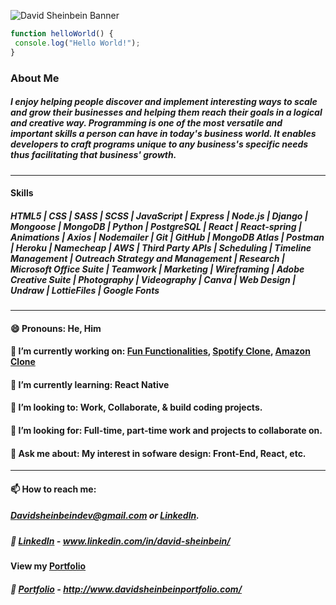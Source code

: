 ![David Sheinbein Banner](https://i.imgur.com/G8N23cM.png)
<blockquote class="imgur-embed-pub" lang="en" data-id="a/gy7EfJB" data-context="false" ><a href="//imgur.com/a/gy7EfJB"></a></blockquote><script async src="//s.imgur.com/min/embed.js" charset="utf-8"></script>

```javascript
function helloWorld() {
 console.log("Hello World!");
}
```
### About Me
#####  I enjoy helping people discover and implement interesting ways to scale and grow their businesses and helping them reach their goals in a logical and creative way. Programming is one of the most versatile and important skills a person can have in today's business world. It enables developers to craft programs unique to any business's specific needs thus facilitating that business' growth.
- - -

#### Skills
##### HTML5 | CSS | SASS | SCSS | JavaScript | Express | Node.js | Django | Mongoose | MongoDB | Python | PostgreSQL | React | React-spring | Animations | Axios | Nodemailer | Git | GitHub | MongoDB Atlas | Postman | Heroku | Namecheap | AWS | Third Party APIs | Scheduling | Timeline Management | Outreach Strategy and Management | Research | Microsoft Office Suite | Teamwork | Marketing | Wireframing | Adobe Creative Suite | Photography | Videography | Canva | Web Design | Undraw | LottieFiles | Google Fonts 
- - -

#### 😄 Pronouns: He, Him
#### 🔭 I’m currently working on: [Fun Functionalities](https://github.com/davesheinbein/fun-functionalities), [Spotify Clone](https://github.com/davesheinbein/spotify-clone-ds`), [Amazon Clone](https://github.com/davesheinbein/amazon-clone-ds)

#### 🌱 I’m currently learning: React Native
#### 👯 I’m looking to: Work, Collaborate, & build coding projects.
#### 🤔 I’m looking for: Full-time, part-time work and projects to collaborate on.
#### 💬 Ask me about: My interest in sofware design: Front-End, React, etc.
- - -
#### 📫 How to reach me:
##### [Davidsheinbeindev@gmail.com](Davidsheinbeindev@gmail.com) or [LinkedIn](www.linkedin.com/in/david-sheinbein/).
##### :link: [LinkedIn](www.linkedin.com/in/david-sheinbein/) - www.linkedin.com/in/david-sheinbein/
#### View my [Portfolio](http://www.davidsheinbeinportfolio.com/)
##### :link: [Portfolio](http://www.davidsheinbeinportfolio.com/) - http://www.davidsheinbeinportfolio.com/ 
